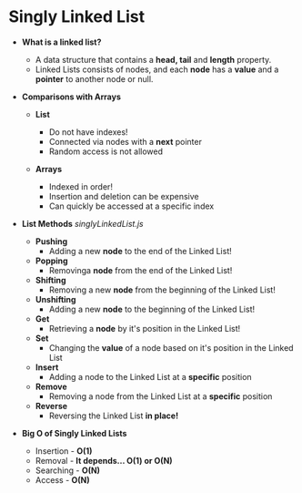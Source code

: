 # Singly Linked List

* **What is a linked list?**
    - A data structure that contains a **head, tail** and **length** property.
    - Linked Lists consists of nodes, and each **node** has a **value** and a **pointer**
    to another node or null.

* **Comparisons with Arrays**
    - **List**
        - Do not have indexes!
        - Connected via nodes with a **next** pointer
        - Random access is not allowed

    - **Arrays**
        - Indexed in order!
        - Insertion and deletion can be expensive
        - Can quickly be accessed at a specific index

* **List Methods**
    *singlyLinkedList.js*
    - **Pushing**
        - Adding a new **node** to the end of the Linked List!
    - **Popping**
        - Removinga **node** from the end of the Linked List!
    - **Shifting**
        - Removing a new **node** from the beginning of the Linked List!
    - **Unshifting**
        - Adding a new **node** to the beginning of the Linked List!
    - **Get**
        - Retrieving a **node** by it's position in the Linked List!
    - **Set**
        - Changing the **value** of a node based on it's position in the Linked List
    - **Insert**
        - Adding a node to the Linked List at a **specific** position
    - **Remove**
        - Removing a node from the Linked List at a **specific** position
    - **Reverse**
        - Reversing the Linked List **in place!**

* **Big O of Singly Linked Lists**
    - Insertion - **O(1)**
    - Removal - **It depends... O(1) or O(N)**
    - Searching - **O(N)**
    - Access - **O(N)**
